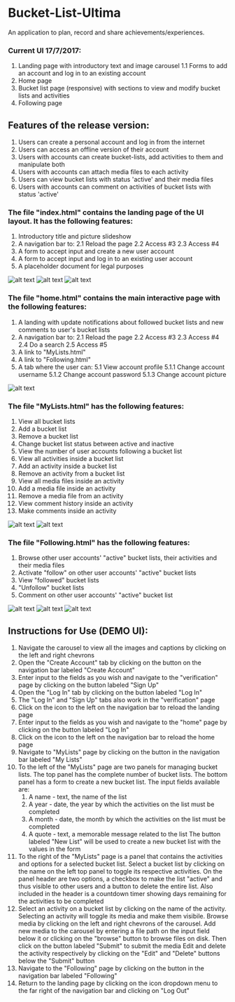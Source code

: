 
# Bucket-List-Ultima
An application to plan, record and share achievements/experiences.

### Current UI 17/7/2017:
1. Landing page with introductory text and image carousel
    1.1 Forms to add an account and log in to an existing account
2. Home page
3. Bucket list page (responsive) with sections to view and modify bucket lists and activities
4. Following page

## Features of the release version:
1. Users can create a personal account and log in from the internet
2. Users can access an offline version of their account
3. Users with accounts can create bucket-lists, add activities to them and manipulate both
4. Users with accounts can attach media files to each activity
5. Users can view bucket lists with status 'active' and their media files
6. Users with accounts can comment on activities of bucket lists with status 'active'


### The file "index.html" contains the landing page of the UI layout. It has the following features:
1. Introductory title and picture slideshow
2. A navigation bar to:
    2.1 Reload the page
    2.2 Access #3
    2.3 Access #4
3. A form to accept input and create a new user account
4. A form to accept input and log in to an existing user account
5. A placeholder document for legal purposes

![alt text](progress_images/landing2.png "Landing Page - Home")
![alt text](progress_images/log_in.png "Landing Page - Log In tab")
![alt text](progress_images/register.png "Landing Page - Register tab")


### The file "home.html" contains the main interactive page with the following features:
1. A landing with update notifications about followed bucket lists and new comments to user's bucket lists
2. A navigation bar to:
    2.1 Reload the page
    2.2 Access #3
    2.3 Access #4
    2.4 Do a search
    2.5 Access #5
3. A link to "MyLists.html"
4. A link to "Following.html" 
5. A tab where the user can:
    5.1 View account profile
        5.1.1 Change account username
        5.1.2 Change account password
        5.1.3 Change account picture
    
![alt text](progress_images/home.png "Home")


### The file "MyLists.html" has the following features:
1. View all bucket lists
2. Add a bucket list
3. Remove a bucket list
4. Change bucket list status between active and inactive
5. View the number of user accounts following a bucket list
6. View all activities inside a bucket list
7. Add an activity inside a bucket list
8. Remove an activity from a bucket list
9. View all media files inside an activity
10. Add a media file inside an activity
11. Remove a media file from an activity
12. View comment history inside an activity
13. Make comments inside an activity

![alt text](progress_images/rev01_my_lists.png "My Lists")
![alt text](progress_images/rev01_my_lists2.png "My Lists - Activity 1")


### The file "Following.html" has the following features:
1. Browse other user accounts' "active" bucket lists, their activities and their media files
2. Activate "follow" on other user accounts' "active" bucket lists
3. View "followed" bucket lists
4. "Unfollow" bucket lists
5. Comment on other user accounts' "active" bucket list

![alt text](progress_images/following.jpg "Following")
![alt text](progress_images/following2.png "Following - User Bucket List")
![alt text](progress_images/following3.png "Following - User Activity")


## Instructions for Use (DEMO UI):
1. Navigate the carousel to view all the images and captions by clicking on the left and right chevrons
2. Open the "Create Account" tab by clicking on the button on the navigation bar labeled "Create Account"
3. Enter input to the fields as you wish and navigate to the "verification" page by clicking on the button labeled "Sign Up"
4. Open the "Log In" tab by clicking on the button labeled "Log In"
5. The "Log In" and "Sign Up" tabs also work in the "verification" page
6. Click on the icon to the left on the navigation bar to reload the landing page
7. Enter input to the fields as you wish and navigate to the "home" page by clicking on the button labeled "Log In"
8. Click on the icon to the left on the navigation bar to reload the home page
9. Navigate to "MyLists" page by clicking on the button in the navigation bar labeled "My Lists"
10. To the left of the "MyLists" page are two panels for managing bucket lists. 
    The top panel has the complete number of bucket lists.
    The bottom panel has a form to create a new bucket list. The input fields available are:
    1. A name - text, the name of the list
    2. A year - date, the year by which the activities on the list must be completed
    3. A month - date, the month by which the activities on the list must be completed
    4. A quote - text, a memorable message related to the list
    The button labeled "New List" will be used to create a new bucket list with the values in the form
11. To the right of the "MyLists" page is a panel that contains the activities and options for a selected bucket list. 
    Select a bucket list by clicking on the name on the left top panel to toggle its respective activities.
    On the panel header are two options, a checkbox to make the list "active" and thus visible to other users and a button to delete the entire list.
    Also included in the header is a countdown timer showing days remaining for the activities to be completed
12. Select an activity on a bucket list by clicking on the name of the activity.
    Selecting an activity will toggle its media and make them visibile.
    Browse media by clicking on the left and right chevrons of the carousel.
    Add new media to the carousel by entering a file path on the input field below it or clicking on the "browse" button to browse files on disk. Then click on the button labeled "Submit" to submit the media
    Edit and delete the activity respectively by clicking on the "Edit" and "Delete" buttons below the "Submit" button
13. Navigate to the "Following" page by clicking on the button in the navigation bar labeled "Following"
14. Return to the landing page by clicking on the icon dropdown menu to the far right of the navigation bar and clicking on "Log Out"
